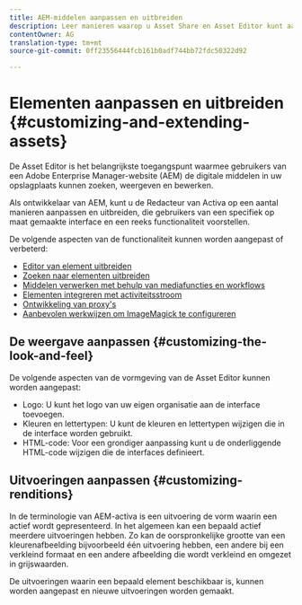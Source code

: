 ```yaml
---
title: AEM-middelen aanpassen en uitbreiden
description: Leer manieren waarop u Asset Share en Asset Editor kunt aanpassen en uitbreiden, waarmee gebruikers een specifiek op maat gemaakte interface en een set functies krijgen.
contentOwner: AG
translation-type: tm+mt
source-git-commit: 0ff23556444fcb161b0adf744bb72fdc50322d92

---
```



# Elementen aanpassen en uitbreiden {#customizing-and-extending-assets}

De Asset Editor is het belangrijkste toegangspunt waarmee gebruikers van een Adobe Enterprise Manager-website (AEM) de digitale middelen in uw opslagplaats kunnen zoeken, weergeven en bewerken.

Als ontwikkelaar van AEM, kunt u de Redacteur van Activa op een aantal manieren aanpassen en uitbreiden, die gebruikers van een specifiek op maat gemaakte interface en een reeks functionaliteit voorstellen.

De volgende aspecten van de functionaliteit kunnen worden aangepast of verbeterd:

* [Editor van element uitbreiden](asseteditorx.md)
* [Zoeken naar elementen uitbreiden](searchx.md)
* [Middelen verwerken met behulp van mediafuncties en workflows](media-handlers.md)
* [Elementen integreren met activiteitsstroom](extending-activity-stream.md)
* [Ontwikkeling van proxy&#39;s](proxy.md)
* [Aanbevolen werkwijzen om ImageMagick te configureren](best-practices-for-imagemagick.md)

## De weergave aanpassen {#customizing-the-look-and-feel}

De volgende aspecten van de vormgeving van de Asset Editor kunnen worden aangepast:

* Logo: U kunt het logo van uw eigen organisatie aan de interface toevoegen.
* Kleuren en lettertypen: U kunt de kleuren en lettertypen wijzigen die in de interface worden gebruikt.
* HTML-code: Voor een grondiger aanpassing kunt u de onderliggende HTML-code wijzigen die de interfaces definieert.

## Uitvoeringen aanpassen {#customizing-renditions}

In de terminologie van AEM-activa is een uitvoering de vorm waarin een actief wordt gepresenteerd. In het algemeen kan een bepaald actief meerdere uitvoeringen hebben. Zo kan de oorspronkelijke grootte van een kleurenafbeelding bijvoorbeeld één uitvoering hebben, een andere bij een verkleind formaat en een andere afbeelding die wordt verkleind en omgezet in grijswaarden.

De uitvoeringen waarin een bepaald element beschikbaar is, kunnen worden aangepast en nieuwe uitvoeringen worden gemaakt.

